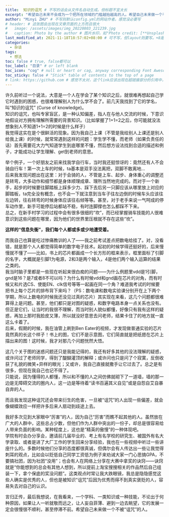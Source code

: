 ```yaml
---
title:  知识的诅咒 # 不写的话会从文件名自动生成。但标题不宜太长
excerpt: "希望自己未来不会成为一个把所在领域的门槛越抬越高的人。希望自己未来做一个不被“诅咒”的人。 " # 摘要
author: "Minyi ZHU" # 不写则默认config.yml的网站作者。感觉没必要写
# header: # 这张图会出现在文章页面的上方而且很大
#   image: /assets/images/img_20220803_221239.jpg
#   caption: Photo by the author # 图片水印，如"Photo credit: [**Unsplash**](https://unsplash.com)"
last_modified_at: 2021-11-18T18:57:02+08:00 # 可不写，但layout则要写。+8是东八区
categories: 
  - 杂谈
tags:
  - 想法
toc: false # true, false都可以
toc_label: "目录" # or left blank
toc_icon: "cog" # null or heart or cag, anyway corresponding Font Awesome icon name (without fa prefix)
toc_sticky: false # "Stick" table of contents to the top of a page
# link: https://github.com # 感觉不太对，这个link应该出现在超链接部分的引用中，但是试验后发现会变成文章标题的url，所以注释掉了
---
```

许久前听过一个说法，大意是一个人在学会了某个知识之后，就很难再想起自己学它时遇到的困惑，也很难理解别人为什么学不会了。前几天我找到了它的学名，叫“知识的诅咒” (Curse of knowledge)。
<br>知识的诅咒，也叫专家盲区，是一种认知偏差，指人在与他人交流的时候，下意识地假设对方拥有理解所需要的背景知识。（比如掌握了1+1=2之后，你可能就没法想象别人不知道1+1=2的时候是什么样子）
<br>我觉得这实在是个很鲜活的现象。因为我自己上课（不管是我给别人上课还是别人给我上课）的时候，就常常遇到这样的问题：学生学不懂，而老师（如果负责任的话）首先需要花大力气知道学生到底哪里不懂，然后想方设法找到合适的描述和例子，才能成功让学生理解、get到老师的意思。

举个例子，一个好朋友之前来找我学自行车，当时我还挺惊讶的：竟然还有人不会骑自行车！第一次上车的时候，ta基本是双手没法离把，双脚不敢离地…
<br>后来我发现问题出在这里：对于会骑的人，不管是上车、起步、身体重心的调整还是转弯，大多动作和细节都是身体顺理成章、理所当然地完成的。而对于一个新手，起步的时候要往脚踏板上踩多少力、踩下去后另一只脚应该从哪里放上对应的脚踏板，ta完全没有概念，也不会一下就注意到当车子往左边倒的时候车头应该往左边转，往右转弯的时候身体应该往右倾等等。甚至，对于老手来说一气呵成的停车动作里，新手可能停后站都站不稳，有时连脚撑也怎么都踩不下来。
<br>总之，在新手村学习的过程中会有很多很细的“坎”，而已经掌握骑车技能的人很难意识到这些问题在哪里，因为他们的世界里压根就不存在这些“坎”。

**这样的“信息失衡”，我们每个人都或多或少地遭受着。**

而我自己也算是吃过惨痛教训的人了——我之前考试差点把数电给挂了。对，没看错，就是那个人人都觉得简单的数字电子技术。起初的时候学得还挺好的，后来慢慢就不懂了——比如，书上的芯片都画成一个长方形的框来表示，框里面标了引脚的名字，大概就是引脚1为电源，2和3是两个输入，4是他们两个输入运算的结果之类的。
<br>我当时脑子里都是一些现在听起来很白痴的问题——为什么例题里vdd是1引脚，gnd是16？是7或者8不可以吗？为什么有时候vdd和gnd画在芯片的对角，而有时候又和片选CS、使能EN、clk信号等等一起画在同一个角？难道我考试的时候要把书上每个芯片的排布背下来吗？（PS：数电课和数电实验课分别开在上下两个学期，所以上数电的时候我还没见过真的芯片）其实现在来看，这几个问题都很难算得上是问题。甚至，他们都只是对图的疑惑，和数字电路本身一点关系也没有。但正是它们，让当时的我很不理解，而当时别人貌似都懂，好像只有我有这样的疑惑，再加上那时我脸皮又薄，所以就没好意思去问老师，结果卡住了的地方就一直这么卡着了。
<br>后来，假期的时候，我在油管上刷到Ben Eater的视频，才发现做普通实验的芯片竟然真的长这个样子！书上的图，它们不是示意图，它们简直就是把纸摁在芯片上描出来的图！这时候，我才对那几个问题恍然大悟。

这几个关于图的迷惑问题还只是我能记得的，我还有好多其他的没法理解的疑惑，或许问过了老师同学，得到了醍醐灌顶的解释；或许问也只是问了个寂寞，反倒收获了礼貌的微笑+异样的眼光；又或许，我自己直接就撒手让它过去了。总之是有很多，但现在我自己也记不得了。
<br>只能说，因为懂得的人都懂，所以和不懂的人之间仿佛就砌下了一道墙，墙的那一边是无障碍交流的圈内人，这一边是等待着“读书百遍其义自见”或是自怨自艾自暴自弃的人。

而且我发现这种诅咒还会带来衍生的危害，一旦被“诅咒”的人出现一些偏差，就会像蝴蝶效应一样把许多后来人扇动到歧途上去。

我好多次见到大家眼中“厉害”的人，因为自己“厉害”而瞧不起其他的人。虽然放在广大的人群中，这些总占少数，但他们作为人群中突出的一份子，却总是很容易给人带来负面的影响。某种程度上，这也是“精英的傲慢”的一种体现吧。
<br>学院有时会办分享会，邀请前几届毕业的、考上有名学校的研究生、被国外有名大学录取、或者是进了大厂工作的学生回来分享经验，我也在一些视频中听过一些讲座什么的。多数时候他们分享的态度都很真诚，但偶尔会有人传达出一些让我觉得刺耳的观点，比如会以贬低自己同学工资低为例子来劝诫大家一门心思搞GPA，不要搞社团，因为社团“没用”；也会有人在网络上分享在大赛中拿奖的诀窍——诀窍就是“你能想到的总会有其他人想到，所以提前上淘宝搜搜相关的作品然后自己组装一下，拿个保底的奖没问题”。这类观点时常让我大跌眼镜，我总是隐隐感觉这些人确实是优秀的人，但也是被知识“诅咒”后因为优秀而得不到真实褒贬的人，容易失去对自己的认识。
<!-- <br>不管这些建议出于多么现实的考虑，我都很坚决地认为它们不应该被提倡。本来就已经呈现畸态的高等教育，如果再以功利主义加持，只会恶性循环，越来越糟。 -->


<!-- 我也害怕自己有一天会变成这样的人。然而，我又有一张常和脑子不协调的嘴，平日里和别人交流的时候，或许是自己虚荣心作祟，没管住嘴，也或许是说者无心，听者有意，总之是有失分寸造成了误会，让人觉得我“凡尔赛”，搞得我自己也很郁闷。现在我有了自己的网站，能把这些观点用文章的方式落下来，我很开心，至少每句表述都是经思考的、较准确的了。 -->

言归正传，最后我想说，在我看来，一个学科、一类知识或一种技能，不论出于何种原因，如果让人一听就敬而远之，让人妄自菲薄、避到一边去眺望，它的发展一定会很慢很不顺利，甚至停滞不前。希望自己未来做一个不被“诅咒”的人。 


